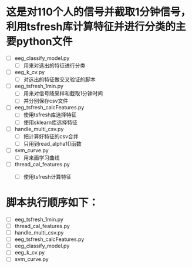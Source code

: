 # 这是对110个人的信号并截取1分钟信号，利用tsfresh库计算特征并进行分类的主要python文件
- [ ] eeg_classify_model.py
    - [ ] 用来对选出的特征进行分类
- [ ] eeg_k_cv.py
    - [ ] 对选出的特征做交叉验证的脚本
- [ ] eeg_tsfresh_1min.py
    - [ ] 用来对信号降采样和截取1分钟时间
    - [ ] 并分别保存csv文件
 - [ ] eeg_tsfresh_calcFeatures.py
    - [ ] 使用tsfresh库选择特征
    - [ ] 使用sklearn库选择特征
 - [ ] handle_multi_csv.py
    - [ ] 把计算好特征的csv合并
    - [ ] 只用到read_alpha1()函数
 - [ ] svm_curve.py
    - [ ] 用来画学习曲线
 - [ ] thread_cal_features.py
    - [ ] 使用tsfresh计算特征
 
    
#  脚本执行顺序如下：
- [ ] eeg_tsfresh_1min.py
- [ ] thread_cal_features.py
- [ ] handle_multi_csv.py
- [ ] eeg_tsfresh_calcFeatures.py
- [ ] eeg_classify_model.py
- [ ] eeg_k_cv.py
- [ ] svm_curve.py
